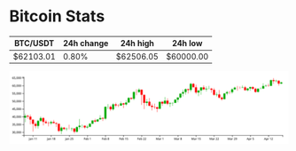 # Bitcoin Stats

BTC/USDT|24h change|24h high|24h low|
|---|---|---|---|
|$62103.01|0.80%|$62506.05|$60000.00|

<img src="./chart.svg">
